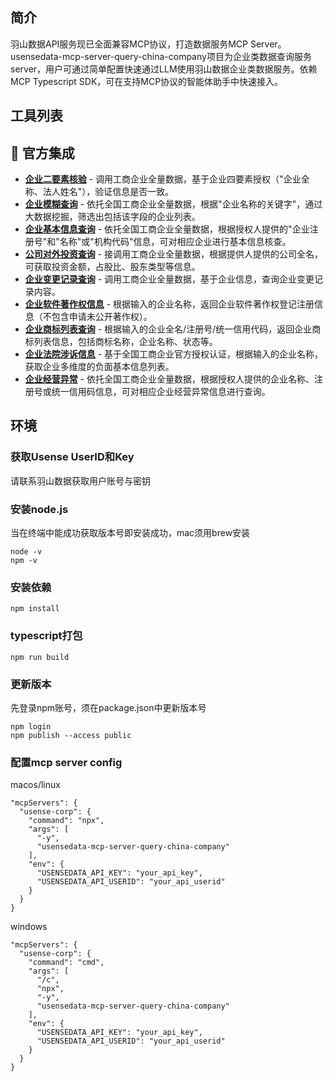## 简介
羽山数据API服务现已全面兼容MCP协议，打造数据服务MCP Server。usensedata-mcp-server-query-china-company项目为企业类数据查询服务server，用户可通过简单配置快速通过LLM使用羽山数据企业类数据服务。依赖MCP Typescript SDK，可在支持MCP协议的智能体助手中快速接入。

## 工具列表
## 🤝 官方集成
- **[企业二要素核验](https://www.yushanshuju.com/ords/datatech/api/apidoc/COM030)** - 调用工商企业全量数据，基于企业四要素授权（"企业全称、法人姓名"），验证信息是否一致。
- **[企业模糊查询](https://www.yushanshuju.com/ords/datatech/api/apidoc/PBB020)** - 依托全国工商企业全量数据，根据"企业名称的关键字"，通过大数据挖掘，筛选出包括该字段的企业列表。
- **[企业基本信息查询](https://www.yushanshuju.com/ords/datatech/api/apidoc/PBB021)** - 依托全国工商企业全量数据，根据授权人提供的"企业注册号"和"名称"或"机构代码"信息，可对相应企业进行基本信息核查。
- **[公司对外投资查询](https://www.yushanshuju.com/ords/datatech/api/apidoc/COM045)** - 接调用工商企业全量数据，根据提供人提供的公司全名，可获取投资金额，占股比、股东类型等信息。
- **[企业变更记录查询](https://www.yushanshuju.com/ords/datatech/api/apidoc/PBB031)** - 调用工商企业全量数据，基于企业信息，查询企业变更记录内容。
- **[企业软件著作权信息](https://www.yushanshuju.com/ords/datatech/api/apidoc/COM137)** - 根据输入的企业名称，返回企业软件著作权登记注册信息（不包含申请未公开著作权）。
- **[企业商标列表查询](https://www.yushanshuju.com/ords/datatech/api/apidoc/COM140)** - 根据输入的企业全名/注册号/统一信用代码，返回企业商标列表信息，包括商标名称，企业名称、状态等。
- **[企业法院涉诉信息](https://www.yushanshuju.com/ords/datatech/api/apidoc/PBB183)** - 基于全国工商企业官方授权认证，根据输入的企业名称，获取企业多维度的负面基本信息列表。
- **[企业经营异常](https://www.yushanshuju.com/ords/datatech/api/apidoc/PBB055)** - 依托全国工商企业全量数据，根据授权人提供的企业名称、注册号或统一信用码信息，可对相应企业经营异常信息进行查询。

## 环境

### 获取Usense UserID和Key
请联系羽山数据获取用户账号与密钥

### 安装node.js
当在终端中能成功获取版本号即安装成功，mac须用brew安装
```
node -v
npm -v
```

### 安装依赖
```
npm install
```

### typescript打包
```
npm run build
```

### 更新版本
先登录npm账号，须在package.json中更新版本号
```
npm login
npm publish --access public
```

### 配置mcp server config
macos/linux
```
"mcpServers": {
  "usense-corp": {
    "command": "npx",
    "args": [
      "-y",
      "usensedata-mcp-server-query-china-company"
    ],
    "env": {
      "USENSEDATA_API_KEY": "your_api_key",
      "USENSEDATA_API_USERID": "your_api_userid"
    }
  }
}
```
windows
```
"mcpServers": {
  "usense-corp": {
    "command": "cmd",
    "args": [
      "/c",
      "npx",
      "-y",
      "usensedata-mcp-server-query-china-company"
    ],
    "env": {
      "USENSEDATA_API_KEY": "your_api_key",
      "USENSEDATA_API_USERID": "your_api_userid"
    }
  }
}
```
